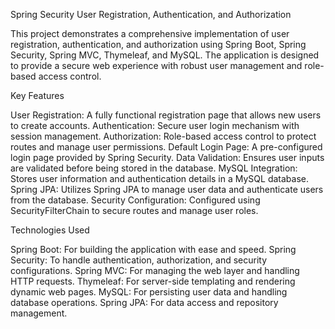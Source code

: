 Spring Security User Registration, Authentication, and Authorization

This project demonstrates a comprehensive implementation of user registration, authentication, and authorization using Spring Boot, Spring Security, Spring MVC, Thymeleaf, and MySQL. The application is designed to provide a secure web experience with robust user management and role-based access control.

Key Features

User Registration: A fully functional registration page that allows new users to create accounts.
Authentication: Secure user login mechanism with session management.
Authorization: Role-based access control to protect routes and manage user permissions.
Default Login Page: A pre-configured login page provided by Spring Security.
Data Validation: Ensures user inputs are validated before being stored in the database.
MySQL Integration: Stores user information and authentication details in a MySQL database.
Spring JPA: Utilizes Spring JPA to manage user data and authenticate users from the database.
Security Configuration: Configured using SecurityFilterChain to secure routes and manage user roles.

Technologies Used

Spring Boot: For building the application with ease and speed.
Spring Security: To handle authentication, authorization, and security configurations.
Spring MVC: For managing the web layer and handling HTTP requests.
Thymeleaf: For server-side templating and rendering dynamic web pages.
MySQL: For persisting user data and handling database operations.
Spring JPA: For data access and repository management.
